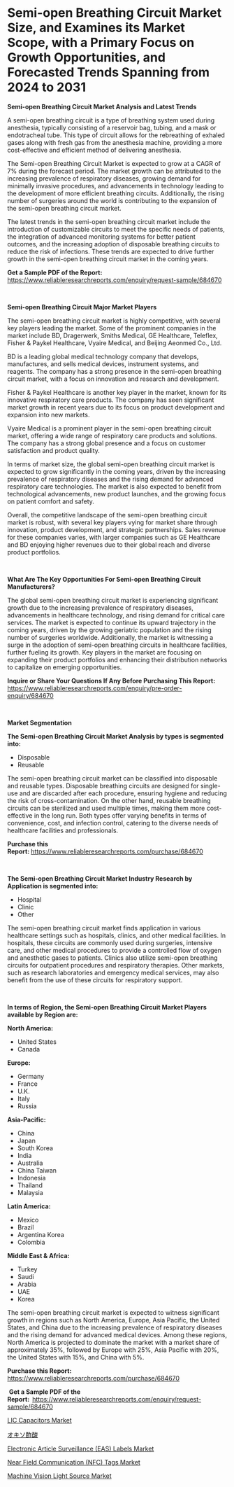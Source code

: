 <p><h1>Semi-open Breathing Circuit Market Size, and Examines its Market Scope, with a Primary Focus on Growth Opportunities, and Forecasted Trends Spanning from 2024 to 2031</h1></p><p><strong>Semi-open Breathing Circuit Market Analysis and Latest Trends</strong></p>
<p><p>A semi-open breathing circuit is a type of breathing system used during anesthesia, typically consisting of a reservoir bag, tubing, and a mask or endotracheal tube. This type of circuit allows for the rebreathing of exhaled gases along with fresh gas from the anesthesia machine, providing a more cost-effective and efficient method of delivering anesthesia.</p><p>The Semi-open Breathing Circuit Market is expected to grow at a CAGR of 7% during the forecast period. The market growth can be attributed to the increasing prevalence of respiratory diseases, growing demand for minimally invasive procedures, and advancements in technology leading to the development of more efficient breathing circuits. Additionally, the rising number of surgeries around the world is contributing to the expansion of the semi-open breathing circuit market.</p><p>The latest trends in the semi-open breathing circuit market include the introduction of customizable circuits to meet the specific needs of patients, the integration of advanced monitoring systems for better patient outcomes, and the increasing adoption of disposable breathing circuits to reduce the risk of infections. These trends are expected to drive further growth in the semi-open breathing circuit market in the coming years.</p></p>
<p><strong>Get a Sample PDF of the Report:&nbsp;</strong> <a href="https://www.reliableresearchreports.com/enquiry/request-sample/684670">https://www.reliableresearchreports.com/enquiry/request-sample/684670</a></p>
<p>&nbsp;</p>
<p><strong>Semi-open Breathing Circuit Major Market Players</strong></p>
<p><p>The semi-open breathing circuit market is highly competitive, with several key players leading the market. Some of the prominent companies in the market include BD, Dragerwerk, Smiths Medical, GE Healthcare, Teleflex, Fisher & Paykel Healthcare, Vyaire Medical, and Beijing Aeonmed Co., Ltd. </p><p>BD is a leading global medical technology company that develops, manufactures, and sells medical devices, instrument systems, and reagents. The company has a strong presence in the semi-open breathing circuit market, with a focus on innovation and research and development. </p><p>Fisher & Paykel Healthcare is another key player in the market, known for its innovative respiratory care products. The company has seen significant market growth in recent years due to its focus on product development and expansion into new markets.</p><p>Vyaire Medical is a prominent player in the semi-open breathing circuit market, offering a wide range of respiratory care products and solutions. The company has a strong global presence and a focus on customer satisfaction and product quality.</p><p>In terms of market size, the global semi-open breathing circuit market is expected to grow significantly in the coming years, driven by the increasing prevalence of respiratory diseases and the rising demand for advanced respiratory care technologies. The market is also expected to benefit from technological advancements, new product launches, and the growing focus on patient comfort and safety.</p><p>Overall, the competitive landscape of the semi-open breathing circuit market is robust, with several key players vying for market share through innovation, product development, and strategic partnerships. Sales revenue for these companies varies, with larger companies such as GE Healthcare and BD enjoying higher revenues due to their global reach and diverse product portfolios.</p></p>
<p>&nbsp;</p>
<p><strong>What Are The Key Opportunities For Semi-open Breathing Circuit Manufacturers?</strong></p>
<p><p>The global semi-open breathing circuit market is experiencing significant growth due to the increasing prevalence of respiratory diseases, advancements in healthcare technology, and rising demand for critical care services. The market is expected to continue its upward trajectory in the coming years, driven by the growing geriatric population and the rising number of surgeries worldwide. Additionally, the market is witnessing a surge in the adoption of semi-open breathing circuits in healthcare facilities, further fueling its growth. Key players in the market are focusing on expanding their product portfolios and enhancing their distribution networks to capitalize on emerging opportunities.</p></p>
<p><strong>Inquire or Share Your Questions If Any Before Purchasing This Report:</strong> <a href="https://www.reliableresearchreports.com/enquiry/pre-order-enquiry/684670">https://www.reliableresearchreports.com/enquiry/pre-order-enquiry/684670</a></p>
<p>&nbsp;</p>
<p><strong>Market Segmentation</strong></p>
<p><strong>The Semi-open Breathing Circuit Market Analysis by types is segmented into:</strong></p>
<p><ul><li>Disposable</li><li>Reusable</li></ul></p>
<p><p>The semi-open breathing circuit market can be classified into disposable and reusable types. Disposable breathing circuits are designed for single-use and are discarded after each procedure, ensuring hygiene and reducing the risk of cross-contamination. On the other hand, reusable breathing circuits can be sterilized and used multiple times, making them more cost-effective in the long run. Both types offer varying benefits in terms of convenience, cost, and infection control, catering to the diverse needs of healthcare facilities and professionals.</p></p>
<p><strong>Purchase this Report:&nbsp;</strong><a href="https://www.reliableresearchreports.com/purchase/684670">https://www.reliableresearchreports.com/purchase/684670</a></p>
<p>&nbsp;</p>
<p><strong>The Semi-open Breathing Circuit Market Industry Research by Application is segmented into:</strong></p>
<p><ul><li>Hospital</li><li>Clinic</li><li>Other</li></ul></p>
<p><p>The semi-open breathing circuit market finds application in various healthcare settings such as hospitals, clinics, and other medical facilities. In hospitals, these circuits are commonly used during surgeries, intensive care, and other medical procedures to provide a controlled flow of oxygen and anesthetic gases to patients. Clinics also utilize semi-open breathing circuits for outpatient procedures and respiratory therapies. Other markets, such as research laboratories and emergency medical services, may also benefit from the use of these circuits for respiratory support.</p></p>
<p>&nbsp;</p>
<p><strong>In terms of Region, the Semi-open Breathing Circuit Market Players available by Region are:</strong></p>
<p>
    <p> <strong> North America: </strong>
        <ul>
            <li>United States</li>
            <li>Canada</li>
        </ul>
        </p> 
    <p> <strong> Europe: </strong>
        <ul>
            <li>Germany</li>
            <li>France</li>
            <li>U.K.</li>
            <li>Italy</li>
            <li>Russia</li>
        </ul>
        </p> 
    <p> <strong> Asia-Pacific: </strong>
        <ul>
            <li>China</li>
            <li>Japan</li>
            <li>South Korea</li>
            <li>India</li>
            <li>Australia</li>
            <li>China Taiwan</li>
            <li>Indonesia</li>
            <li>Thailand</li>
            <li>Malaysia</li>
        </ul>
        </p> 
    <p> <strong> Latin America: </strong>
        <ul>
            <li>Mexico</li>
            <li>Brazil</li>
            <li>Argentina Korea</li>
            <li>Colombia</li>
        </ul>
        </p> 
    <p> <strong> Middle East & Africa: </strong>
        <ul>
            <li>Turkey</li>
            <li>Saudi</li>
            <li>Arabia</li>
            <li>UAE</li>
            <li>Korea</li>
        </ul>
    </p>
    </p>
<p><p>The semi-open breathing circuit market is expected to witness significant growth in regions such as North America, Europe, Asia Pacific, the United States, and China due to the increasing prevalence of respiratory diseases and the rising demand for advanced medical devices. Among these regions, North America is projected to dominate the market with a market share of approximately 35%, followed by Europe with 25%, Asia Pacific with 20%, the United States with 15%, and China with 5%.</p></p>
<p><strong>Purchase this Report: </strong><a href="https://www.reliableresearchreports.com/purchase/684670">https://www.reliableresearchreports.com/purchase/684670</a></p>
<p>&nbsp;<strong>Get a Sample PDF of the Report:&nbsp;&nbsp;</strong><a href="https://www.reliableresearchreports.com/enquiry/request-sample/684670">https://www.reliableresearchreports.com/enquiry/request-sample/684670</a></p>
<p><strong></strong></p>
<p><p><a href="https://view.publitas.com/reportprime-1/global-lic-capacitors-market-size-and-market-trends-insights-and-projections-from-2024-to-2031/">LIC Capacitors Market</a></p><p><a href="https://github.com/dzy793153605/Market-Research-Report-List-1/blob/main/9325437186794.md">オキソ酢酸</a></p><p><a href="https://iodized-pantydraco-05c.notion.site/Electronic-Article-Surveillance-EAS-Labels-Market-Analysis-and-Market-Size-Global-Industry-Overvi-4198c242976d420591a00886767f733a">Electronic Article Surveillance (EAS) Labels Market</a></p><p><a href="https://noble-drawer-34c.notion.site/Near-Field-Communication-NFC-Tags-Market-Furnish-Information-about-Market-Size-Market-Share-Mark-03d15d200f0f4ad8ba968419da7e52b3">Near Field Communication (NFC) Tags Market</a></p><p><a href="https://view.publitas.com/reportprime-1/machine-vision-light-source-market-dynamics-2024-2031-also-about-its-market-trends-projections-and-opportunities/">Machine Vision Light Source Market</a></p></p>